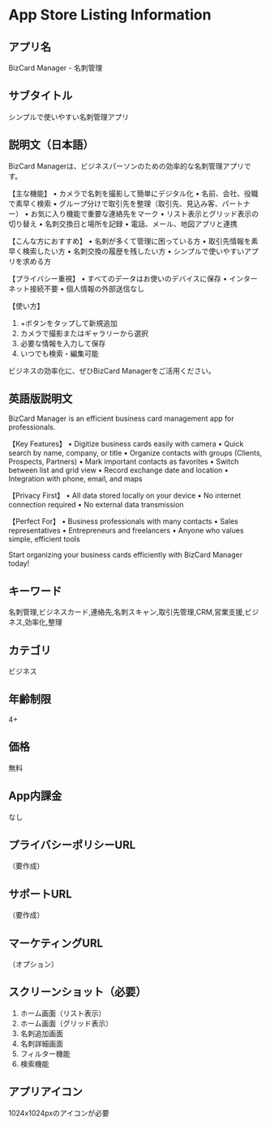 # App Store Listing Information

## アプリ名
BizCard Manager - 名刺管理

## サブタイトル
シンプルで使いやすい名刺管理アプリ

## 説明文（日本語）
BizCard Managerは、ビジネスパーソンのための効率的な名刺管理アプリです。

【主な機能】
• カメラで名刺を撮影して簡単にデジタル化
• 名前、会社、役職で素早く検索
• グループ分けで取引先を整理（取引先、見込み客、パートナー）
• お気に入り機能で重要な連絡先をマーク
• リスト表示とグリッド表示の切り替え
• 名刺交換日と場所を記録
• 電話、メール、地図アプリと連携

【こんな方におすすめ】
• 名刺が多くて管理に困っている方
• 取引先情報を素早く検索したい方
• 名刺交換の履歴を残したい方
• シンプルで使いやすいアプリを求める方

【プライバシー重視】
• すべてのデータはお使いのデバイスに保存
• インターネット接続不要
• 個人情報の外部送信なし

【使い方】
1. +ボタンをタップして新規追加
2. カメラで撮影またはギャラリーから選択
3. 必要な情報を入力して保存
4. いつでも検索・編集可能

ビジネスの効率化に、ぜひBizCard Managerをご活用ください。

## 英語版説明文
BizCard Manager is an efficient business card management app for professionals.

【Key Features】
• Digitize business cards easily with camera
• Quick search by name, company, or title
• Organize contacts with groups (Clients, Prospects, Partners)
• Mark important contacts as favorites
• Switch between list and grid view
• Record exchange date and location
• Integration with phone, email, and maps

【Privacy First】
• All data stored locally on your device
• No internet connection required
• No external data transmission

【Perfect For】
• Business professionals with many contacts
• Sales representatives
• Entrepreneurs and freelancers
• Anyone who values simple, efficient tools

Start organizing your business cards efficiently with BizCard Manager today!

## キーワード
名刺管理,ビジネスカード,連絡先,名刺スキャン,取引先管理,CRM,営業支援,ビジネス,効率化,整理

## カテゴリ
ビジネス

## 年齢制限
4+

## 価格
無料

## App内課金
なし

## プライバシーポリシーURL
（要作成）

## サポートURL
（要作成）

## マーケティングURL
（オプション）

## スクリーンショット（必要）
1. ホーム画面（リスト表示）
2. ホーム画面（グリッド表示）
3. 名刺追加画面
4. 名刺詳細画面
5. フィルター機能
6. 検索機能

## アプリアイコン
1024x1024pxのアイコンが必要